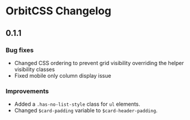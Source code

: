 # OrbitCSS Changelog

## 0.1.1

### Bug fixes

* Changed CSS ordering to prevent grid visibility overriding the helper visibility classes
* Fixed mobile only column display issue

### Improvements

* Added a `.has-no-list-style` class for `ul` elements.
* Changed `$card-padding` variable to `$card-header-padding`.
